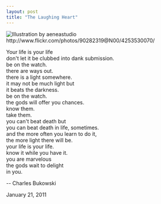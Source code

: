 ```yaml
---
layout: post
title: "The Laughing Heart"
---
```


<img src="http://farm5.static.flickr.com/4040/4253530070_fb31ffee15.jpg" title="Illustration by aeneastudio http://www.flickr.com/photos/90282319@N00/4253530070/">

Your life is your life  
don't let it be clubbed into dank submission.  
be on the watch.  
there are ways out.  
there is a light somewhere.  
it may not be much light but  
it beats the darkness.  
be on the watch.  
the gods will offer you chances.  
know them.  
take them.  
you can't beat death but  
you can beat death in life, sometimes.  
and the more often you learn to do it,  
the more light there will be.  
your life is your life.  
know it while you have it.  
you are marvelous  
the gods wait to delight  
in you.

-- Charles Bukowski

<p class="date">January 21, 2011</p>